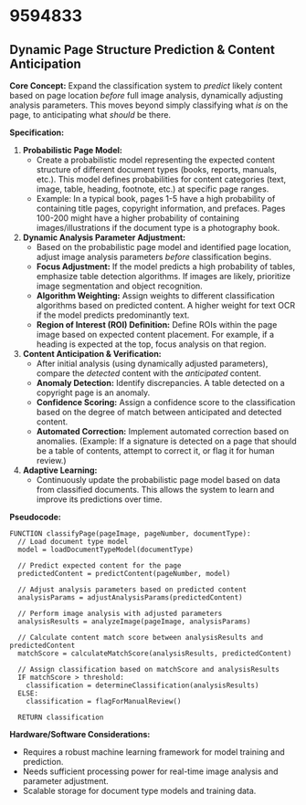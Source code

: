 # 9594833

## Dynamic Page Structure Prediction & Content Anticipation

**Core Concept:** Expand the classification system to *predict* likely content based on page location *before* full image analysis, dynamically adjusting analysis parameters. This moves beyond simply classifying what *is* on the page, to anticipating what *should* be there.

**Specification:**

1.  **Probabilistic Page Model:**
    *   Create a probabilistic model representing the expected content structure of different document types (books, reports, manuals, etc.). This model defines probabilities for content categories (text, image, table, heading, footnote, etc.) at specific page ranges.
    *   Example: In a typical book, pages 1-5 have a high probability of containing title pages, copyright information, and prefaces. Pages 100-200 might have a higher probability of containing images/illustrations if the document type is a photography book.
2.  **Dynamic Analysis Parameter Adjustment:**
    *   Based on the probabilistic page model and identified page location, adjust image analysis parameters *before* classification begins.
    *   **Focus Adjustment:** If the model predicts a high probability of tables, emphasize table detection algorithms. If images are likely, prioritize image segmentation and object recognition.
    *   **Algorithm Weighting:**  Assign weights to different classification algorithms based on predicted content.  A higher weight for text OCR if the model predicts predominantly text.
    *   **Region of Interest (ROI) Definition:** Define ROIs within the page image based on expected content placement.  For example, if a heading is expected at the top, focus analysis on that region.
3.  **Content Anticipation & Verification:**
    *   After initial analysis (using dynamically adjusted parameters), compare the *detected* content with the *anticipated* content.
    *   **Anomaly Detection:** Identify discrepancies. A table detected on a copyright page is an anomaly.
    *   **Confidence Scoring:** Assign a confidence score to the classification based on the degree of match between anticipated and detected content.
    *   **Automated Correction:** Implement automated correction based on anomalies. (Example: If a signature is detected on a page that should be a table of contents, attempt to correct it, or flag it for human review.)
4.  **Adaptive Learning:**
    *   Continuously update the probabilistic page model based on data from classified documents.  This allows the system to learn and improve its predictions over time.

**Pseudocode:**

```
FUNCTION classifyPage(pageImage, pageNumber, documentType):
  // Load document type model
  model = loadDocumentTypeModel(documentType)

  // Predict expected content for the page
  predictedContent = predictContent(pageNumber, model)

  // Adjust analysis parameters based on predicted content
  analysisParams = adjustAnalysisParams(predictedContent)

  // Perform image analysis with adjusted parameters
  analysisResults = analyzeImage(pageImage, analysisParams)

  // Calculate content match score between analysisResults and predictedContent
  matchScore = calculateMatchScore(analysisResults, predictedContent)

  // Assign classification based on matchScore and analysisResults
  IF matchScore > threshold:
    classification = determineClassification(analysisResults)
  ELSE:
    classification = flagForManualReview()

  RETURN classification
```

**Hardware/Software Considerations:**

*   Requires a robust machine learning framework for model training and prediction.
*   Needs sufficient processing power for real-time image analysis and parameter adjustment.
*   Scalable storage for document type models and training data.